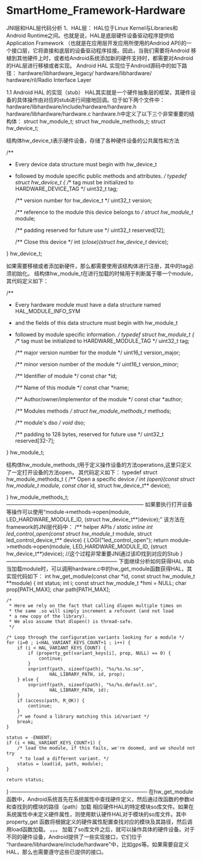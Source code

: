 SmartHome_Framework-Hardware
============================

JNI层和HAL层代码分析
1、HAL层：
HAL位于Linux Kernel与Libraries和Android Runtime之间。也就是说，HAL是底层硬件设备驱动程序提供给Application Framework
（也就是在应用层开发应用所使用的Andriod API)的一个接口层，它将直接和底层的设备驱动程序挂接。因此，当我们需要将Android
移植到其他硬件上时，或者给Android系统添加新的硬件支持时，都需要对Android的HAL层进行移植或者实现。
Android HAL 实现位于Android源码中的如下路径：
hardware/libhardware_legacy/
hardware/libhardware/
hardware/ril/Radio Interface Layer

1.1 Android HAL 的实现（stub）
HAL其实就是一个硬件抽象层的框架，其硬件设备的具体操作由对应的stub进行间接地回调。位于如下两个文件中：
hardware/libhardware/include/hardware/hardware.h
hardware/libhardware/hardware.c
hardware.h中定义了以下三个非常重要的结构体：
struct hw_module_t;
struct hw_module_methods_t;
struct hw_device_t;

结构体hw_device_t表示硬件设备，存储了各种硬件设备的公共属性和方法

/**
 * Every device data structure must begin with hw_device_t
 * followed by module specific public methods and attributes.
 */
typedef struct hw_device_t {
    /** tag must be initialized to HARDWARE_DEVICE_TAG */
    uint32_t tag;

    /** version number for hw_device_t */
    uint32_t version;

    /** reference to the module this device belongs to */
    struct hw_module_t* module;

    /** padding reserved for future use */
    uint32_t reserved[12];

    /** Close this device */
    int (*close)(struct hw_device_t* device);

} hw_device_t;

如果需要移植或者添加新硬件，那么都需要使用该结构体进行注册，其中的tag必须初始化。
结构体hw_module_t在进行加载的时候用于判断属于哪一个module，其代码定义如下：

/**
 * Every hardware module must have a data structure named HAL_MODULE_INFO_SYM
 * and the fields of this data structure must begin with hw_module_t
 * followed by module specific information.
 */
typedef struct hw_module_t {
    /** tag must be initialized to HARDWARE_MODULE_TAG */
    uint32_t tag;

    /** major version number for the module */
    uint16_t version_major;

    /** minor version number of the module */
    uint16_t version_minor;

    /** Identifier of module */
    const char *id;

    /** Name of this module */
    const char *name;

    /** Author/owner/implementor of the module */
    const char *author;

    /** Modules methods */
    struct hw_module_methods_t* methods;

    /** module's dso */
    void* dso;

    /** padding to 128 bytes, reserved for future use */
    uint32_t reserved[32-7];

} hw_module_t;

结构体hw_module_methods_t用于定义操作设备的方法operations,这里只定义了一定打开设备的方法open，
其代码定义如下：
typedef struct hw_module_methods_t {
    /** Open a specific device */
    int (*open)(const struct hw_module_t* module, const char* id,
            struct hw_device_t** device);

} hw_module_methods_t;
——————————————————————————
如果要执行打开设备等操作可以使用“module->methods->open(module,
  	LED_HARDWARE_MODULE_ID, (struct hw_device_t**)device);”
该方法在framework的JNI层代码中：
/** helper APIs */
static inline int led_control_open(const struct hw_module_t* module,
  struct led_control_device_t** device) {
	LOGI("led_control_open");
	return module->methods->open(module,
		LED_HARDWARE_MODULE_ID, (struct hw_device_t**)device);
	//这个过程非常重要JNI通过该ID找到对应的Stub
}
—————————————————————
下面继续分析如何获得HAL stub
当加载module时，可以调用hardware.c中的hw_get_module函数获得HAL，其实现代码如下：
int hw_get_module(const char *id, const struct hw_module_t **module) 
{
    int status;
    int i;
    const struct hw_module_t *hmi = NULL;
    char prop[PATH_MAX];
    char path[PATH_MAX];

    /*
     * Here we rely on the fact that calling dlopen multiple times on
     * the same .so will simply increment a refcount (and not load
     * a new copy of the library).
     * We also assume that dlopen() is thread-safe.
     */

    /* Loop through the configuration variants looking for a module */
    for (i=0 ; i<HAL_VARIANT_KEYS_COUNT+1 ; i++) {
        if (i < HAL_VARIANT_KEYS_COUNT) {
            if (property_get(variant_keys[i], prop, NULL) == 0) {
                continue;
            }
            snprintf(path, sizeof(path), "%s/%s.%s.so",
                    HAL_LIBRARY_PATH, id, prop);
        } else {
            snprintf(path, sizeof(path), "%s/%s.default.so",
                    HAL_LIBRARY_PATH, id);
        }
        if (access(path, R_OK)) {
            continue;
        }
        /* we found a library matching this id/variant */
        break;
    }

    status = -ENOENT;
    if (i < HAL_VARIANT_KEYS_COUNT+1) {
        /* load the module, if this fails, we're doomed, and we should not try
         * to load a different variant. */
        status = load(id, path, module);
    }

    return status;
}
——————————————————————————
在hw_get_module函数中，Android系统首先在系统属性中查找硬件定义，然后通过改函数的参数id和查找到的模块的路径（path）加载
相应硬件HAL的特定模块so库文件。如果在系统属性中未定义硬件属性，则使用默认硬件HAL对于模块的so库文件。其中property_get
函数将根据定义的硬件属性配置查找对应的模块及其路径，然后调用load函数加载。
。。。
加载了so库文件之后，就可以操作具体的硬件设备。对于不同的硬件设备，Android提供了一些实现接口，它们位于
“hardware/libhardware/include/hardware"中，比如gps等。如果需要自定义HAL，那么也需要遵守这些已提供的接口。

